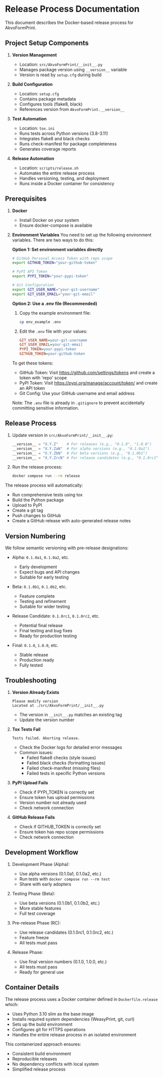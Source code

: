 # Release Process Documentation

This document describes the Docker-based release process for AkvoFormPrint.

## Project Setup Components

1. **Version Management**
   - Location: `src/AkvoFormPrint/__init__.py`
   - Manages package version using `__version__` variable
   - Version is read by `setup.cfg` during build

2. **Build Configuration**
   - Location: `setup.cfg`
   - Contains package metadata
   - Configures tools (flake8, black)
   - References version from `AkvoFormPrint.__version__`

3. **Test Automation**
   - Location: `tox.ini`
   - Runs tests across Python versions (3.8-3.11)
   - Integrates flake8 and black checks
   - Runs check-manifest for package completeness
   - Generates coverage reports

4. **Release Automation**
   - Location: `scripts/release.sh`
   - Automates the entire release process
   - Handles versioning, testing, and deployment
   - Runs inside a Docker container for consistency

## Prerequisites

1. **Docker**
   - Install Docker on your system
   - Ensure docker-compose is available

2. **Environment Variables**
   You need to set up the following environment variables. There are two ways to do this:

   **Option 1: Set environment variables directly**
   ```bash
   # GitHub Personal Access Token with repo scope
   export GITHUB_TOKEN="your-github-token"

   # PyPI API Token
   export PYPI_TOKEN="your-pypi-token"

   # Git Configuration
   export GIT_USER_NAME="your-git-username"
   export GIT_USER_EMAIL="your-git-email"
   ```

   **Option 2: Use a .env file (Recommended)**
   1. Copy the example environment file:
      ```bash
      cp env_example .env
      ```

   2. Edit the `.env` file with your values:
      ```ini
      GIT_USER_NAME=your-git-username
      GIT_USER_EMAIL=your-git-email
      PYPI_TOKEN=your-pypi-token
      GITHUB_TOKEN=your-github-token
      ```

   To get these tokens:
   - GitHub Token: Visit https://github.com/settings/tokens and create a token with 'repo' scope
   - PyPI Token: Visit https://pypi.org/manage/account/token/ and create an API token
   - Git Config: Use your GitHub username and email address

   Note: The `.env` file is already in `.gitignore` to prevent accidentally committing sensitive information.

## Release Process

1. Update version in `src/AkvoFormPrint/__init__.py`:
   ```python
   __version__ = "X.Y.Z"    # For releases (e.g., "0.1.0", "1.0.0")
   __version__ = "X.Y.ZaN"  # For alpha versions (e.g., "0.1.0a1")
   __version__ = "X.Y.ZbN"  # For beta versions (e.g., "0.1.0b1")
   __version__ = "X.Y.ZrcN" # For release candidates (e.g., "0.1.0rc1")
   ```

2. Run the release process:
   ```bash
   docker compose run --rm release
   ```

The release process will automatically:
- Run comprehensive tests using tox
- Build the Python package
- Upload to PyPI
- Create a git tag
- Push changes to GitHub
- Create a GitHub release with auto-generated release notes

## Version Numbering

We follow semantic versioning with pre-release designations:

- Alpha: `0.1.0a1`, `0.1.0a2`, etc.
  - Early development
  - Expect bugs and API changes
  - Suitable for early testing

- Beta: `0.1.0b1`, `0.1.0b2`, etc.
  - Feature complete
  - Testing and refinement
  - Suitable for wider testing

- Release Candidate: `0.1.0rc1`, `0.1.0rc2`, etc.
  - Potential final release
  - Final testing and bug fixes
  - Ready for production testing

- Final: `0.1.0`, `1.0.0`, etc.
  - Stable release
  - Production ready
  - Fully tested

## Troubleshooting

1. **Version Already Exists**
   ```
   Please modify version
   Located at ./src/AkvoFormPrint/__init__.py
   ```
   - The version in `__init__.py` matches an existing tag
   - Update the version number

2. **Tox Tests Fail**
   ```
   Tests failed. Aborting release.
   ```
   - Check the Docker logs for detailed error messages
   - Common issues:
     - Failed flake8 checks (style issues)
     - Failed black checks (formatting issues)
     - Failed check-manifest (missing files)
     - Failed tests in specific Python versions

3. **PyPI Upload Fails**
   - Check if PYPI_TOKEN is correctly set
   - Ensure token has upload permissions
   - Version number not already used
   - Check network connection

4. **GitHub Release Fails**
   - Check if GITHUB_TOKEN is correctly set
   - Ensure token has repo scope permissions
   - Check network connection

## Development Workflow

1. Development Phase (Alpha):
   - Use alpha versions (0.1.0a1, 0.1.0a2, etc.)
   - Run tests with `docker compose run --rm test`
   - Share with early adopters

2. Testing Phase (Beta):
   - Use beta versions (0.1.0b1, 0.1.0b2, etc.)
   - More stable features
   - Full test coverage

3. Pre-release Phase (RC):
   - Use release candidates (0.1.0rc1, 0.1.0rc2, etc.)
   - Feature freeze
   - All tests must pass

4. Release Phase:
   - Use final version numbers (0.1.0, 1.0.0, etc.)
   - All tests must pass
   - Ready for general use

## Container Details

The release process uses a Docker container defined in `Dockerfile.release` which:
- Uses Python 3.10 slim as the base image
- Installs required system dependencies (WeasyPrint, git, curl)
- Sets up the build environment
- Configures git for HTTPS operations
- Handles the entire release process in an isolated environment

This containerized approach ensures:
- Consistent build environment
- Reproducible releases
- No dependency conflicts with local system
- Simplified release process